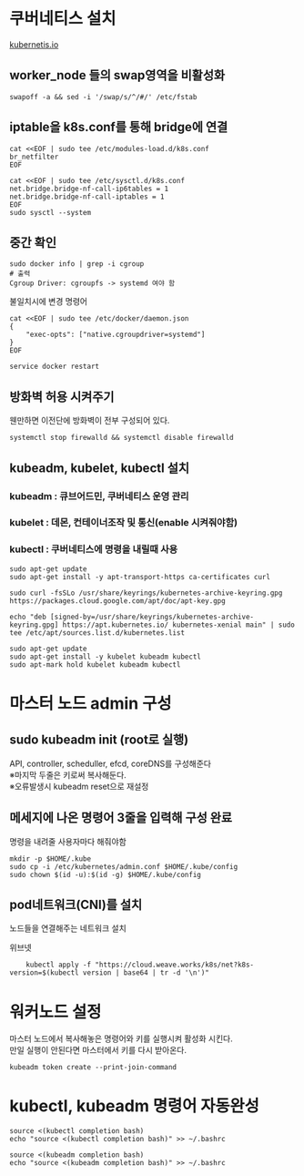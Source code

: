 # 쿠버네티스 설치

[kubernetis.io](https://kubernetes.io/docs/setup/production-environment/tools/kubeadm/install-kubeadm/)

## worker_node 들의 swap영역을 비활성화

    swapoff -a && sed -i '/swap/s/^/#/' /etc/fstab
    
## iptable을 k8s.conf를 통해 bridge에 연결

    cat <<EOF | sudo tee /etc/modules-load.d/k8s.conf
    br_netfilter
    EOF

    cat <<EOF | sudo tee /etc/sysctl.d/k8s.conf
    net.bridge.bridge-nf-call-ip6tables = 1
    net.bridge.bridge-nf-call-iptables = 1
    EOF
    sudo sysctl --system
    
## 중간 확인

    sudo docker info | grep -i cgroup
    # 출력
    Cgroup Driver: cgroupfs -> systemd 여야 함
      
불일치시에 변경 명령어

    cat <<EOF | sudo tee /etc/docker/daemon.json
    {
        "exec-opts": ["native.cgroupdriver=systemd"]
    }
    EOF

    service docker restart
    
    
## 방화벽 허용 시켜주기
웬만하면 이전단에 방화벽이 전부 구성되어 있다.
    
    systemctl stop firewalld && systemctl disable firewalld
    
## kubeadm, kubelet, kubectl 설치
  ### kubeadm : 큐브어드민, 쿠버네티스 운영 관리
  ### kubelet : 데몬, 컨테이너조작 및 통신(enable 시켜줘야함)
  ### kubectl : 쿠버네티스에 명령을 내릴때 사용

    sudo apt-get update
    sudo apt-get install -y apt-transport-https ca-certificates curl
    
    sudo curl -fsSLo /usr/share/keyrings/kubernetes-archive-keyring.gpg https://packages.cloud.google.com/apt/doc/apt-key.gpg
    
    echo "deb [signed-by=/usr/share/keyrings/kubernetes-archive-keyring.gpg] https://apt.kubernetes.io/ kubernetes-xenial main" | sudo tee /etc/apt/sources.list.d/kubernetes.list
    
    sudo apt-get update
    sudo apt-get install -y kubelet kubeadm kubectl
    sudo apt-mark hold kubelet kubeadm kubectl
    
    
# 마스터 노드 admin 구성

## sudo kubeadm init (root로 실행)
API, controller, scheduller, efcd, coreDNS를 구성해준다   
※마지막 두줄은 키로써 복사해둔다.   
※오류발생시 kubeadm reset으로 재설정   

## 메세지에 나온 명령어 3줄을 입력해 구성 완료
명령을 내려줄 사용자마다 해줘야함

    mkdir -p $HOME/.kube
    sudo cp -i /etc/kubernetes/admin.conf $HOME/.kube/config
    sudo chown $(id -u):$(id -g) $HOME/.kube/config
    
## pod네트워크(CNI)를 설치
노드들을 연결해주는 네트워크 설치   

위브넷

        kubectl apply -f "https://cloud.weave.works/k8s/net?k8s-version=$(kubectl version | base64 | tr -d '\n')"
        
 # 워커노드 설정
마스터 노드에서 복사해놓은 명령어와 키를 실행시켜 활성화 시킨다.   
만일 실행이 안된다면 마스터에서 키를 다시 받아온다.

    kubeadm token create --print-join-command
    
# kubectl, kubeadm 명령어 자동완성

    source <(kubectl completion bash)
    echo "source <(kubectl completion bash)" >> ~/.bashrc
    
    source <(kubeadm completion bash)
    echo "source <(kubeadm completion bash)" >> ~/.bashrc
